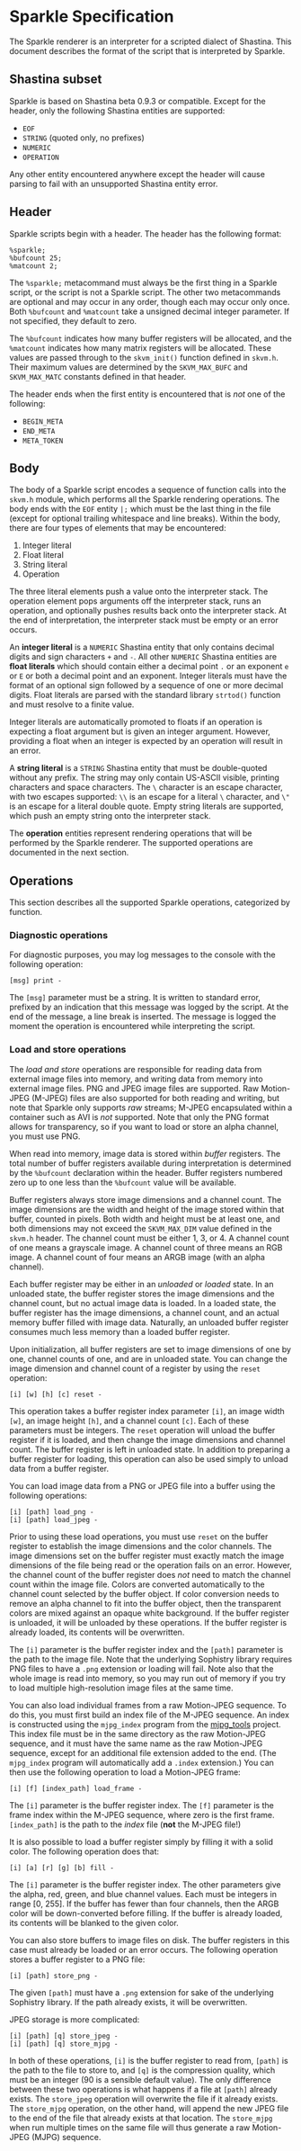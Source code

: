 # Sparkle Specification

The Sparkle renderer is an interpreter for a scripted dialect of Shastina.  This document describes the format of the script that is interpreted by Sparkle.

## Shastina subset

Sparkle is based on Shastina beta 0.9.3 or compatible.  Except for the header, only the following Shastina entities are supported:

- `EOF`
- `STRING` (quoted only, no prefixes)
- `NUMERIC`
- `OPERATION`

Any other entity encountered anywhere except the header will cause parsing to fail with an unsupported Shastina entity error.

## Header

Sparkle scripts begin with a header.  The header has the following format:

    %sparkle;
    %bufcount 25;
    %matcount 2;

The `%sparkle;` metacommand must always be the first thing in a Sparkle script, or the script is not a Sparkle script.  The other two metacommands are optional and may occur in any order, though each may occur only once.  Both `%bufcount` and `%matcount` take a unsigned decimal integer parameter.  If not specified, they default to zero.

The `%bufcount` indicates how many buffer registers will be allocated, and the `%matcount` indicates how many matrix registers will be allocated.  These values are passed through to the `skvm_init()` function defined in `skvm.h`.  Their maximum values are determined by the `SKVM_MAX_BUFC` and `SKVM_MAX_MATC` constants defined in that header.

The header ends when the first entity is encountered that is _not_ one of the following:

- `BEGIN_META`
- `END_META`
- `META_TOKEN`

## Body

The body of a Sparkle script encodes a sequence of function calls into the `skvm.h` module, which performs all the Sparkle rendering operations.  The body ends with the `EOF` entity `|;` which must be the last thing in the file (except for optional trailing whitespace and line breaks).  Within the body, there are four types of elements that may be encountered:

1. Integer literal
2. Float literal
3. String literal
4. Operation

The three literal elements push a value onto the interpreter stack.  The operation element pops arguments off the interpreter stack, runs an operation, and optionally pushes results back onto the interpreter stack.  At the end of interpretation, the interpreter stack must be empty or an error occurs.

An __integer literal__ is a `NUMERIC` Shastina entity that only contains decimal digits and sign characters `+` and `-`.  All other `NUMERIC` Shastina entities are __float literals__ which should contain either a decimal point `.` or an exponent `e` or `E` or both a decimal point and an exponent.  Integer literals must have the format of an optional sign followed by a sequence of one or more decimal digits.  Float literals are parsed with the standard library `strtod()` function and must resolve to a finite value.

Integer literals are automatically promoted to floats if an operation is expecting a float argument but is given an integer argument.  However, providing a float when an integer is expected by an operation will result in an error.

A __string literal__ is a `STRING` Shastina entity that must be double-quoted without any prefix.  The string may only contain US-ASCII visible, printing characters and space characters.  The `\` character is an escape character, with two escapes supported:  `\\` is an escape for a literal `\` character, and `\"` is an escape for a literal double quote.  Empty string literals are supported, which push an empty string onto the interpreter stack.

The __operation__ entities represent rendering operations that will be performed by the Sparkle renderer.  The supported operations are documented in the next section.

## Operations

This section describes all the supported Sparkle operations, categorized by function.

### Diagnostic operations

For diagnostic purposes, you may log messages to the console with the following operation:

    [msg] print -

The `[msg]` parameter must be a string.  It is written to standard error, prefixed by an indication that this message was logged by the script.  At the end of the message, a line break is inserted.  The message is logged the moment the operation is encountered while interpreting the script.

### Load and store operations

The _load and store_ operations are responsible for reading data from external image files into memory, and writing data from memory into external image files.  PNG and JPEG image files are supported.  Raw Motion-JPEG (M-JPEG) files are also supported for both reading and writing, but note that Sparkle only supports _raw_ streams; M-JPEG encapsulated within a container such as AVI is _not_ supported.  Note that only the PNG format allows for transparency, so if you want to load or store an alpha channel, you must use PNG.

When read into memory, image data is stored within _buffer_ registers.  The total number of buffer registers available during interpretation is determined by the `%bufcount` declaration within the header.  Buffer registers numbered zero up to one less than the `%bufcount` value will be available.

Buffer registers always store image dimensions and a channel count.  The image dimensions are the width and height of the image stored within that buffer, counted in pixels.  Both width and height must be at least one, and both dimensions may not exceed the `SKVM_MAX_DIM` value defined in the `skvm.h` header.  The channel count must be either 1, 3, or 4.  A channel count of one means a grayscale image.  A channel count of three means an RGB image.  A channel count of four means an ARGB image (with an alpha channel).

Each buffer register may be either in an _unloaded_ or _loaded_ state.  In an unloaded state, the buffer register stores the image dimensions and the channel count, but no actual image data is loaded.  In a loaded state, the buffer register has the image dimensions, a channel count, and an actual memory buffer filled with image data.  Naturally, an unloaded buffer register consumes much less memory than a loaded buffer register.

Upon initialization, all buffer registers are set to image dimensions of one by one, channel counts of one, and are in unloaded state.  You can change the image dimension and channel count of a register by using the `reset` operation:

    [i] [w] [h] [c] reset -

This operation takes a buffer register index parameter `[i]`, an image width `[w]`, an image height `[h]`, and a channel count `[c]`.  Each of these parameters must be integers.  The `reset` operation will unload the buffer register if it is loaded, and then change the image dimensions and channel count.  The buffer register is left in unloaded state.  In addition to preparing a buffer register for loading, this operation can also be used simply to unload data from a buffer register.

You can load image data from a PNG or JPEG file into a buffer using the following operations:

    [i] [path] load_png -
    [i] [path] load_jpeg -

Prior to using these load operations, you must use `reset` on the buffer register to establish the image dimensions and the color channels.  The image dimensions set on the buffer register must exactly match the image dimensions of the file being read or the operation fails on an error.  However, the channel count of the buffer register does _not_ need to match the channel count within the image file.  Colors are converted automatically to the channel count selected by the buffer object.  If color conversion needs to remove an alpha channel to fit into the buffer object, then the transparent colors are mixed against an opaque white background.  If the buffer register is unloaded, it will be unloaded by these operations.  If the buffer register is already loaded, its contents will be overwritten.

The `[i]` parameter is the buffer register index and the `[path]` parameter is the path to the image file.  Note that the underlying Sophistry library requires PNG files to have a `.png` extension or loading will fail.  Note also that the whole image is read into memory, so you may run out of memory if you try to load multiple high-resolution image files at the same time.

You can also load individual frames from a raw Motion-JPEG sequence.  To do this, you must first build an index file of the M-JPEG sequence.  An index is constructed using the `mjpg_index` program from the [mjpg_tools](https://github.com/canidlogic/mjpg-tools) project.  This index file must be in the same directory as the raw Motion-JPEG sequence, and it must have the same name as the raw Motion-JPEG sequence, except for an additional file extension added to the end.  (The `mjpg_index` program will automatically add a `.index` extension.)  You can then use the following operation to load a Motion-JPEG frame:

    [i] [f] [index_path] load_frame -

The `[i]` parameter is the buffer register index.  The `[f]` parameter is the frame index within the M-JPEG sequence, where zero is the first frame.  `[index_path]` is the path to the _index_ file (__not__ the M-JPEG file!)

It is also possible to load a buffer register simply by filling it with a solid color.  The following operation does that:

    [i] [a] [r] [g] [b] fill -

The `[i]` parameter is the buffer register index.  The other parameters give the alpha, red, green, and blue channel values.  Each must be integers in range [0, 255].  If the buffer has fewer than four channels, then the ARGB color will be down-converted before filling.  If the buffer is already loaded, its contents will be blanked to the given color.

You can also store buffers to image files on disk.  The buffer registers in this case must already be loaded or an error occurs.  The following operation stores a buffer register to a PNG file:

    [i] [path] store_png -

The given `[path]` must have a `.png` extension for sake of the underlying Sophistry library.  If the path already exists, it will be overwritten.

JPEG storage is more complicated:

    [i] [path] [q] store_jpeg -
    [i] [path] [q] store_mjpg -

In both of these operations, `[i]` is the buffer register to read from, `[path]` is the path to the file to store to, and `[q]` is the compression quality, which must be an integer (90 is a sensible default value).  The only difference between these two operations is what happens if a file at `[path]` already exists.  The `store_jpeg` operation will overwrite the file if it already exists.  The `store_mjpg` operation, on the other hand, will append the new JPEG file to the end of the file that already exists at that location.  The `store_mjpg` when run multiple times on the same file will thus generate a raw Motion-JPEG (MJPG) sequence.
